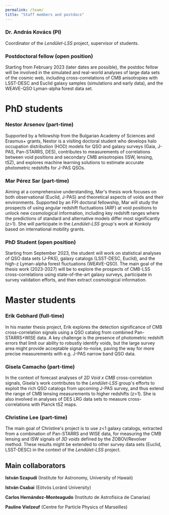 ```yaml
---
permalink: /team/
title: "Staff members and postdocs"
---
```

### Dr. András Kovács (PI)
Coordinator of the _Lendület-LSS_ project, supervisor of students.

### Postdoctoral fellow (open position)
Starting from February 2023 (later dates are possible), the postdoc fellow will be involved in the simulated and real-world analyses of large data sets of the cosmic web, including cross-correlations of CMB anisotropies with LSST-DESC and Euclid galaxy samples (simulations and early data), and the WEAVE-QSO Lyman-alpha forest data set.

# PhD students
### Nestor Arsenov (part-time)
Supported by a fellowship from the Bulgarian Academy of Sciences and Erasmus+ grants, Nestor is a visiting doctoral student who develops halo occupation distribution (HOD) models for QSO and galaxy surveys (Gaia, J-PAS, Pan-STARRS, DES), contributes to measurements of correlations between void positions and secondary CMB anisotropies (ISW, lensing, tSZ), and explores machine learning solutions to estimate accurate photometric redshifts for J-PAS QSOs.

### Mar Pérez Sar (part-time)
Aiming at a comprehensive understanding, Mar's thesis work focuses on both observational (Euclid, J-PAS) and theoretical aspects of voids and their environments. Supported by an FPI doctoral fellowship, Mar will study the prospects of using angular redshift fluctuations (ARF) at void positions to unlock new cosmological information, including key redshift ranges where the predictions of standard and alternative models differ most significantly (z>1). She will participate in the _Lendület-LSS_ group's work at Konkoly based on international mobility grants.

### PhD Student (open position)
Starting from September 2023, the student will work on statistical analyses of QSO data sets (J-PAS), galaxy catalogs (LSST-DESC, Euclid), and the high-z Lyman-alpha forest fluctuations (WEAVE-QSO). The main goal of the thesis work (2023-2027) will be to explore the prospects of CMB-LSS cross-correlations using state-of-the-art galaxy surveys, participate in survey validation efforts, and then extract cosmological information.

# Master students
### Erik Gebhard (full-time)
In his master thesis project, Erik explores the detection significance of CMB cross-correlation signals using a QSO catalog from combined Pan-STARRS+WISE data. A key challenge is the presence of photometric redshift errors that limit our ability to robustly identify voids, but the large survey area might provide acceptable signal-to-noise, paving the way for more precise measurements with e.g. J-PAS narrow band QSO data.

### Gisela Camacho (part-time)
In the context of forecast analyses of _2D Void x CMB_ cross-correlation signals, Gisela's work contributes to the _Lendület-LSS_ group's efforts to exploit the rich QSO catalogs from upcoming J-PAS survey, and thus extend the range of CMB lensing measurements to higher redshifts (z>1). She is also involved in analyses of DES LRG data sets to measure cross-correlations with Planck tSZ maps.

### Christine Lee (part-time)
The main goal of Christine's project is to use z<1 galaxy catalogs, extracted from a combination of Pan-STARRS and WISE data, for measuring the CMB lensing and ISW signals of _3D voids_ defined by the ZOBOV/Revolver method. These results might be extended to other survey data sets (Euclid, LSST-DESC) in the context of the _Lendület-LSS_ project.

## Main collaborators
**István Szapudi** (Institute for Astronomy, University of Hawaii)

**István Csabai** (Eötvös Loránd University)

**Carlos Hernández-Monteagudo** (Instituto de Astrofísica de Canarias)

**Pauline Vielzeuf** (Centre for Particle Physics of Marseilles)
